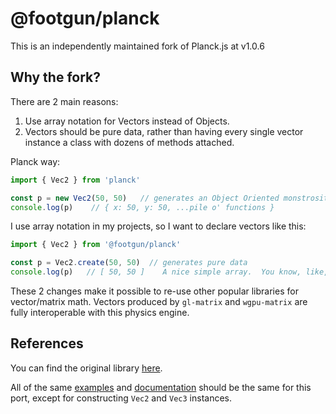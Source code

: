 # @footgun/planck

This is an independently maintained fork of Planck.js at v1.0.6 


## Why the fork?

There are 2 main reasons:

1. Use array notation for Vectors instead of Objects.
2. Vectors should be pure data, rather than having every single vector instance a class with dozens of methods attached.

Planck way:
```javascript
import { Vec2 } from 'planck'

const p = new Vec2(50, 50)   // generates an Object Oriented monstrosity
console.log(p)    // { x: 50, y: 50, ...pile o' functions }
```

I use array notation in my projects, so I want to declare vectors like this:
```javascript
import { Vec2 } from '@footgun/planck'

const p = Vec2.create(50, 50)  // generates pure data
console.log(p)   // [ 50, 50 ]    A nice simple array.  You know, like, data.  :)
```

These 2 changes make it possible to re-use other popular libraries for vector/matrix math.
Vectors produced by `gl-matrix` and `wgpu-matrix` are fully interoperable with this physics engine.


## References

You can find the original library [here](https://piqnt.com/planck.js/).

All of the same [examples](https://piqnt.com/planck.js/) and [documentation](https://piqnt.com/planck.js/docs/) should be the same for this port,
except for constructing `Vec2` and `Vec3` instances.
